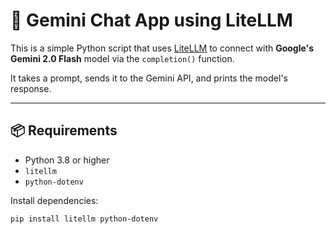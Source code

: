 # 🤖 Gemini Chat App using LiteLLM

This is a simple Python script that uses [LiteLLM](https://github.com/BerriAI/litellm) to connect with **Google's Gemini 2.0 Flash** model via the `completion()` function.

It takes a prompt, sends it to the Gemini API, and prints the model's response.

---

## 📦 Requirements

- Python 3.8 or higher
- `litellm`
- `python-dotenv`

Install dependencies:

```bash
pip install litellm python-dotenv
